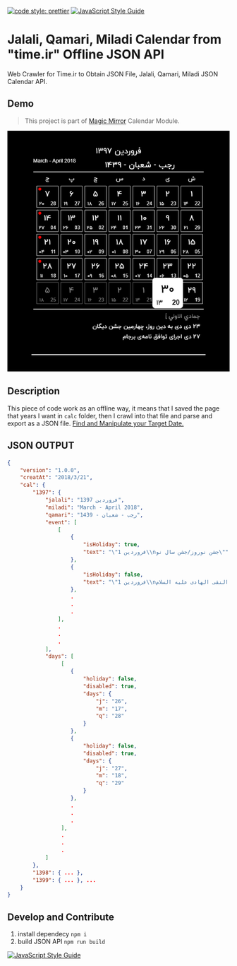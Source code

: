 [![code style: prettier](https://img.shields.io/badge/code_style-prettier-ff69b4.svg?style=flat-square)](https://github.com/prettier/prettier)
[![JavaScript Style Guide](https://img.shields.io/badge/code_style-standard-brightgreen.svg)](https://standardjs.com)

# Jalali, Qamari, Miladi Calendar from "time.ir" Offline JSON API

Web Crawler for Time.ir to Obtain JSON File, Jalali, Qamari, Miladi JSON Calendar API.

## Demo

> This project is part of [Magic Mirror](https://github.com/HosseinMarzban/MagicMirror) Calendar Module.

<img src="./Demo.png">
<br>

## Description

This piece of code work as an offline way, it means that I saved the page that years I want in `calc` folder, then I crawl into that file and parse and export as a JSON file. [Find and Manipulate your Target Date.](https://www.time.ir/fa/eventyear-%D8%AA%D9%82%D9%88%DB%8C%D9%85-%D8%B3%D8%A7%D9%84%DB%8C%D8%A7%D9%86%D9%87)

## JSON OUTPUT

```json
{
    "version": "1.0.0",
    "creatAt": "2018/3/21",
    "cal": {
        "1397": {
            "jalali": "فروردین 1397",
            "miladi": "March - April 2018",
            "qamari": "رجب - شعبان - 1439",
            "event": [
                [
                    {
                        "isHoliday": true,
                        "text": "\"1 فروردین\\nجشن نوروز/جشن سال نو\""
                    },
                    {
                        "isHoliday": false,
                        "text": "\"1 فروردین\\nشهادت امام علی النقی الهادی علیه السلام\\n [ 3 رجب ]\""
                    },
                    .
                    .
                    .
                ],
                .
                .
                .
            ],
            "days": [
                 [
                    {
                        "holiday": false,
                        "disabled": true,
                        "days": {
                            "j": "26",
                            "m": "17",
                            "q": "28"
                        }
                    },
                    {
                        "holiday": false,
                        "disabled": true,
                        "days": {
                            "j": "27",
                            "m": "18",
                            "q": "29"
                        }
                    },
                    .
                    .
                    .
                 ],
                 .
                 .
                 .
            ]
        },
        "1398": { ... },
        "1399": { ... }, ...
    }
}
```

## Develop and Contribute

1. install dependecy `npm i`
2. build JSON API `npm run build`


[![JavaScript Style Guide](https://cdn.rawgit.com/standard/standard/master/badge.svg)](https://github.com/standard/standard)